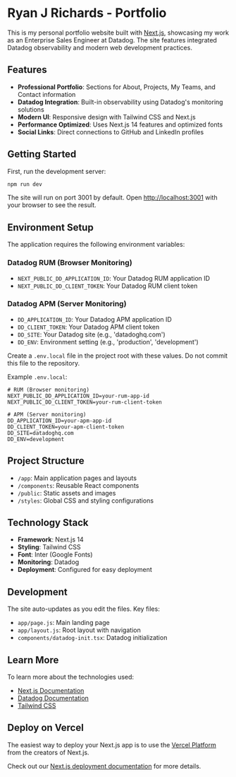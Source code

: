 # Ryan J Richards - Portfolio

This is my personal portfolio website built with [Next.js](https://nextjs.org), showcasing my work as an Enterprise Sales Engineer at Datadog. The site features integrated Datadog observability and modern web development practices.

## Features

- **Professional Portfolio**: Sections for About, Projects, My Teams, and Contact information
- **Datadog Integration**: Built-in observability using Datadog's monitoring solutions
- **Modern UI**: Responsive design with Tailwind CSS and Next.js
- **Performance Optimized**: Uses Next.js 14 features and optimized fonts
- **Social Links**: Direct connections to GitHub and LinkedIn profiles

## Getting Started

First, run the development server:

```bash
npm run dev
```

The site will run on port 3001 by default. Open [http://localhost:3001](http://localhost:3001) with your browser to see the result.

## Environment Setup

The application requires the following environment variables:

### Datadog RUM (Browser Monitoring)
- `NEXT_PUBLIC_DD_APPLICATION_ID`: Your Datadog RUM application ID
- `NEXT_PUBLIC_DD_CLIENT_TOKEN`: Your Datadog RUM client token

### Datadog APM (Server Monitoring)
- `DD_APPLICATION_ID`: Your Datadog APM application ID
- `DD_CLIENT_TOKEN`: Your Datadog APM client token
- `DD_SITE`: Your Datadog site (e.g., 'datadoghq.com')
- `DD_ENV`: Environment setting (e.g., 'production', 'development')

Create a `.env.local` file in the project root with these values. Do not commit this file to the repository.

Example `.env.local`:
```env
# RUM (Browser monitoring)
NEXT_PUBLIC_DD_APPLICATION_ID=your-rum-app-id
NEXT_PUBLIC_DD_CLIENT_TOKEN=your-rum-client-token

# APM (Server monitoring)
DD_APPLICATION_ID=your-apm-app-id
DD_CLIENT_TOKEN=your-apm-client-token
DD_SITE=datadoghq.com
DD_ENV=development
```

## Project Structure

- `/app`: Main application pages and layouts
- `/components`: Reusable React components
- `/public`: Static assets and images
- `/styles`: Global CSS and styling configurations

## Technology Stack

- **Framework**: Next.js 14
- **Styling**: Tailwind CSS
- **Font**: Inter (Google Fonts)
- **Monitoring**: Datadog
- **Deployment**: Configured for easy deployment

## Development

The site auto-updates as you edit the files. Key files:

- `app/page.js`: Main landing page
- `app/layout.js`: Root layout with navigation
- `components/datadog-init.tsx`: Datadog initialization

## Learn More

To learn more about the technologies used:

- [Next.js Documentation](https://nextjs.org/docs)
- [Datadog Documentation](https://docs.datadoghq.com)
- [Tailwind CSS](https://tailwindcss.com/docs)

## Deploy on Vercel

The easiest way to deploy your Next.js app is to use the [Vercel Platform](https://vercel.com/new?utm_medium=default-template&filter=next.js&utm_source=create-next-app&utm_campaign=create-next-app-readme) from the creators of Next.js.

Check out our [Next.js deployment documentation](https://nextjs.org/docs/app/building-your-application/deploying) for more details.
